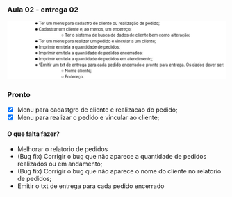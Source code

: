 ### Aula 02 - entrega 02


![](https://raw.githubusercontent.com/ferreiraluc/aula02-entrega02/main/entrega02.jpeg)
 
### Pronto

- [x] Menu para cadastgro de cliente e realizacao do pedido;
- [x] Menu para realizar o pedido e vincular ao cliente; 

#### O que falta fazer?
-  Melhorar o relatorio de pedidos
  - (Bug fix) Corrigir o bug que não aparece a quantidade de pedidos realizados ou em andamento;
  - (Bug fix) Corrigir o bug que não aparece o nome do cliente no relatorio de pedidos;
-  Emitir o txt de entrega para cada pedido encerrado  

